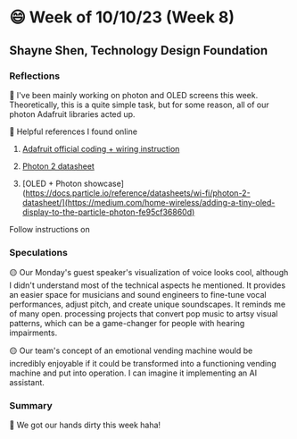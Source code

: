 # 😄 Week of 10/10/23 (Week 8)
## Shayne Shen, Technology Design Foundation

### Reflections

🔴 I've been mainly working on photon and OLED screens this week. Theoretically, this is a quite simple task, but for some reason, all of our photon Adafruit libraries acted up.

🔴 Helpful references I found online

1. [Adafruit official coding + wiring instruction](https://learn.adafruit.com/monochrome-oled-breakouts/wiring-128x64-oleds)

2. [Photon 2 datasheet](https://docs.particle.io/reference/datasheets/wi-fi/photon-2-datasheet/)

3. [OLED + Photon showcase](https://docs.particle.io/reference/datasheets/wi-fi/photon-2-datasheet/](https://medium.com/home-wireless/adding-a-tiny-oled-display-to-the-particle-photon-fe95cf36860d)

Follow instructions on 


### Speculations

🟡 Our Monday's guest speaker's visualization of voice looks cool, although I didn't understand most of the technical aspects he mentioned. It provides an easier space for musicians and sound engineers to fine-tune vocal performances, adjust pitch, and create unique soundscapes. It reminds me of many open. processing projects that convert pop music to artsy visual patterns, which can be a game-changer for people with hearing impairments. 

🟡 Our team's concept of an emotional vending machine would be incredibly enjoyable if it could be transformed into a functioning vending machine and put into operation. I can imagine it implementing an AI assistant. 

### Summary

🔵 We got our hands dirty this week haha! 
